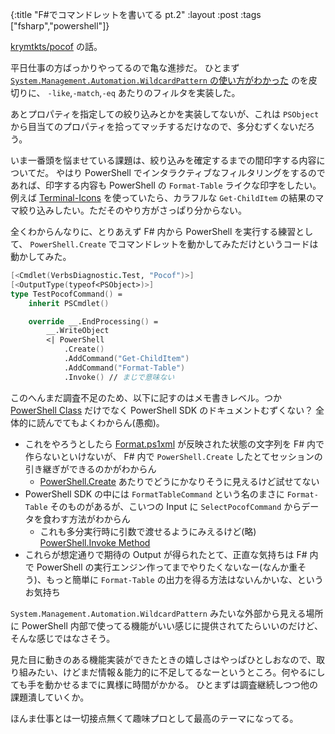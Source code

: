 {:title "F#でコマンドレットを書いてる pt.2"
:layout :post
:tags ["fsharp","powershell"]}

[krymtkts/pocof](https://github.com/krymtkts/pocof) の話。

平日仕事の方ばっかりやってるので亀な進捗だ。
ひとまず[`System.Management.Automation.WildcardPattern` の使い方がわかった](/posts/2022-06-05-whitespace-comparison-in-pwsh) のを皮切りに、 `-like`,`-match`,`-eq` あたりのフィルタを実装した。

あとプロパティを指定しての絞り込みとかを実装してないが、これは `PSObject` から目当てのプロパティを拾ってマッチするだけなので、多分むずくないだろう。

いま一番頭を悩ませている課題は、絞り込みを確定するまでの間印字する内容についてだ。
やはり PowerShell でインタラクティブなフィルタリングをするのであれば、印字する内容も PowerShell の `Format-Table` ライクな印字をしたい。
例えば [Terminal-Icons](https://github.com/devblackops/Terminal-Icons) を使っていたら、カラフルな `Get-ChildItem` の結果のママ絞り込みしたい。ただそのやり方がさっぱり分からない。

全くわからんなりに、とりあえず F# 内から PowerShell を実行する練習として、 `PowerShell.Create` でコマンドレットを動かしてみただけというコードは動かしてみた。

```fsharp
[<Cmdlet(VerbsDiagnostic.Test, "Pocof")>]
[<OutputType(typeof<PSObject>)>]
type TestPocofCommand() =
    inherit PSCmdlet()

    override __.EndProcessing() =
        __.WriteObject
        <| PowerShell
            .Create()
            .AddCommand("Get-ChildItem")
            .AddCommand("Format-Table")
            .Invoke() // まじで意味ない
```

このへんまだ調査不足のため、以下に記すのはメモ書きレベル。つか [PowerShell Class](https://docs.microsoft.com/en-us/dotnet/api/system.management.automation.powershell?view=powershellsdk-7.0.0) だけでなく PowerShell SDK のドキュメントむずくない？
全体的に読んでてもよくわからん(愚痴)。

- これをやろうとしたら [Format.ps1xml](https://docs.microsoft.com/en-us/powershell/module/microsoft.powershell.core/about/about_format.ps1xml?view=powershell-7.2) が反映された状態の文字列を F# 内で作らないといけないが、 F# 内で `PowerShell.Create` したとてセッションの引き継ぎができるのかがわからん
  - [PowerShell.Create](<https://docs.microsoft.com/en-us/dotnet/api/system.management.automation.powershell.create?view=powershellsdk-7.0.0#system-management-automation-powershell-create(system-management-automation-runspacemode)>) あたりでどうにかなりそうに見えるけど試せてない
- PowerShell SDK の中には `FormatTableCommand` という名のまさに `Format-Table` そのものがあるが、こいつの Input に `SelectPocofCommand` からデータを食わす方法がわからん
  - これも多分実行時に引数で渡せるようにみえるけど(略) [PowerShell.Invoke Method](<https://docs.microsoft.com/en-us/dotnet/api/system.management.automation.powershell.invoke?view=powershellsdk-7.0.0#system-management-automation-powershell-invoke-1(system-collections-ienumerable)>)
- これらが想定通りで期待の Output が得られたとて、正直な気持ちは F# 内で PowerShell の実行エンジン作ってまでやりたくないなー(なんか重そう)、もっと簡単に `Format-Table` の出力を得る方法はないんかいな、というお気持ち

`System.Management.Automation.WildcardPattern` みたいな外部から見える場所に PowerShell 内部で使ってる機能がいい感じに提供されてたらいいのだけど、そんな感じではなさそう。

見た目に動きのある機能実装ができたときの嬉しさはやっぱひとしおなので、取り組みたい、けどまだ情報＆能力的に不足してるなーというところ。何やるにしても手を動かせるまでに異様に時間がかかる。
ひとまずは調査継続しつつ他の課題潰していくか。

ほんま仕事とは一切接点無くて趣味プロとして最高のテーマになってる。
